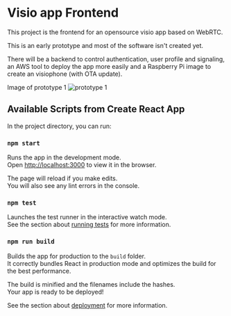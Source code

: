 # Visio app Frontend

This project is the frontend for an opensource visio app based on WebRTC.

This is an early prototype and most of the software isn't created yet.

There will be a backend to control authentication, user profile and signaling, an AWS tool to deploy the app more easily and a Raspberry Pi image to create an visiophone (with OTA update).

Image of prototype 1
![prototype 1](./github/proto1.png)

## Available Scripts from Create React App

In the project directory, you can run:

### `npm start`

Runs the app in the development mode.\
Open [http://localhost:3000](http://localhost:3000) to view it in the browser.

The page will reload if you make edits.\
You will also see any lint errors in the console.

### `npm test`

Launches the test runner in the interactive watch mode.\
See the section about [running tests](https://facebook.github.io/create-react-app/docs/running-tests) for more information.

### `npm run build`

Builds the app for production to the `build` folder.\
It correctly bundles React in production mode and optimizes the build for the best performance.

The build is minified and the filenames include the hashes.\
Your app is ready to be deployed!

See the section about [deployment](https://facebook.github.io/create-react-app/docs/deployment) for more information.